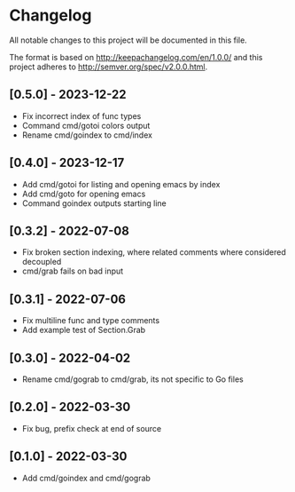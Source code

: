 # Changelog
All notable changes to this project will be documented in this file.

The format is based on http://keepachangelog.com/en/1.0.0/
and this project adheres to http://semver.org/spec/v2.0.0.html.

## [0.5.0] - 2023-12-22

- Fix incorrect index of func types
- Command cmd/gotoi colors output
- Rename cmd/goindex to cmd/index

## [0.4.0] - 2023-12-17

- Add cmd/gotoi for listing and opening emacs by index
- Add cmd/goto for opening emacs
- Command goindex outputs starting line

## [0.3.2] - 2022-07-08

- Fix broken section indexing, where related comments where considered
  decoupled
- cmd/grab fails on bad input

## [0.3.1] - 2022-07-06

- Fix multiline func and type comments
- Add example test of Section.Grab

## [0.3.0] - 2022-04-02

- Rename cmd/gograb to cmd/grab, its not specific to Go files

## [0.2.0] - 2022-03-30

- Fix bug, prefix check at end of source

## [0.1.0] - 2022-03-30

- Add cmd/goindex and cmd/gograb

